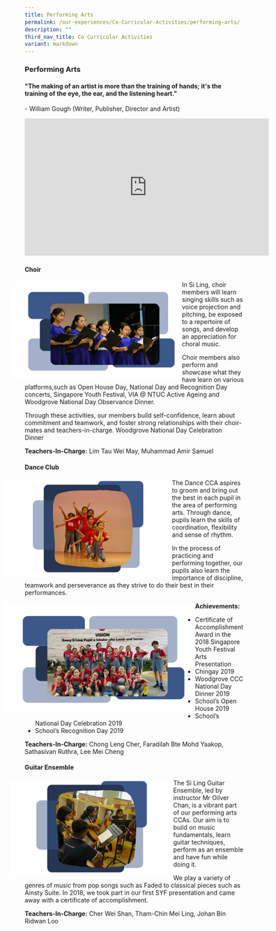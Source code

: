 ```yaml
---
title: Performing Arts
permalink: /our-experiences/Co-Curricular-Activities/performing-arts/
description: ""
third_nav_title: Co Curricular Activities
variant: markdown
---
```

### Performing Arts

#### "The making of an artist is more than the training of hands;&nbsp;it's the training of the eye, the ear, and the listening heart."

\- William Gough (Writer, Publisher, Director and Artist)

<iframe width="560" height="315" src="https://www.youtube.com/embed/ST3UG2o1fgY" title="YouTube video player" frameborder="0" allow="accelerometer; autoplay; clipboard-write; encrypted-media; gyroscope; picture-in-picture" allowfullscreen=""></iframe>

#### Choir

<img src="/images/Choir_.png" style="width:400px;margin-right:-15px;margin-left:-24px" align="left"> 

In Si Ling, choir members will learn singing skills such as voice projection and pitching, be exposed to a repertoire of songs, and develop an appreciation for choral music. 

Choir members also perform and showcase what they have learn on various platforms,such as Open House Day, National Day and Recognition Day concerts, Singapore Youth Festival, VIA @ NTUC Active Ageing and Woodgrove National Day Observance Dinner.&nbsp;

Through these activities, our members build self-confidence, learn about commitment and teamwork, and foster strong relationships with their choir-mates and teachers-in-charge.&nbsp;Woodgrove National Day Celebration Dinner&nbsp;

  

**Teachers-In-Charge:**&nbsp;Lim Tau Wei May, Muhammad Amir Samuel

#### Dance Club

<img src="/images/Dance.png" style="width:400px;margin-right:-20px;margin-left:-42px" align="left"> 

The Dance CCA aspires to groom and bring out the best in each pupil in the area of performing arts. Through dance, pupils learn the skills of coordination, flexibility and sense of rhythm.&nbsp;  

In the process of practicing and performing together, our pupils also learn the importance of discipline, teamwork and perseverance as they strive to do their best in their performances.

<img src="/images/Dance__cca.png" style="width:450px;margin-right:-15px; margin-left:-44px" align="left"> 

**Achievements:**

*   Certificate of Accomplishment Award in the 2018 Singapore Youth Festival Arts Presentation&nbsp;
*   Chingay 2019
*   Woodgrove CCC National Day Dinner 2019
*   School’s Open House 2019
*   School’s National Day Celebration 2019
*   School’s Recognition Day 2019

**Teachers-In-Charge:**&nbsp;Chong Leng Cher, Faradilah Bte Mohd Yaakop, Sathasivan Ruthra, Lee Mei Cheng

#### Guitar Ensemble

<img src="/images/Guitar.png" style="width:400px;margin-right:-25px;margin-left:-34px" align="left">

The Si Ling Guitar Ensemble, led by instructor Mr Oilver Chan, is a vibrant part of our performing arts CCAs. Our aim is to build on music fundamentals, learn guitar techniques, perform as an ensemble and have fun while doing it.&nbsp;

We play a variety of genres of music from pop songs such as Faded to classical pieces such as Ainsty Suite. In 2018, we took part in our first SYF presentation and came away with a certificate of accomplishment.

**Teachers-In-Charge:**&nbsp;Cher Wei Shan, Tham-Chin Mei Ling, Johan Bin Ridwan Loo